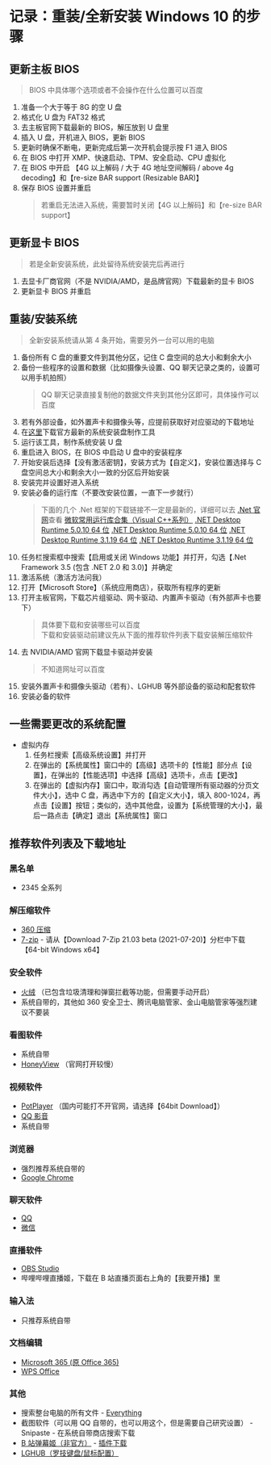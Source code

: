 # 记录：重装/全新安装 Windows 10 的步骤

## 更新主板 BIOS

> BIOS 中具体哪个选项或者不会操作在什么位置可以百度

1. 准备一个大于等于 8G 的空 U 盘
2. 格式化 U 盘为 FAT32 格式
3. 去主板官网下载最新的 BIOS，解压放到 U 盘里
4. 插入 U 盘，开机进入 BIOS，更新 BIOS
5. 更新时确保不断电，更新完成后第一次开机会提示按 F1 进入 BIOS
6. 在 BIOS 中打开 XMP、快速启动、TPM、安全启动、CPU 虚拟化
7. 在 BIOS 中开启 【4G 以上解码 / 大于 4G 地址空间解码 / above 4g decoding】和【re-size BAR support (Resizable BAR)】
8. 保存 BIOS 设置并重启
    > 若重启无法进入系统，需要暂时关闭【4G 以上解码】和【re-size BAR support】

## 更新显卡 BIOS

> 若是全新安装系统，此处留待系统安装完后再进行

1. 去显卡厂商官网（不是 NVIDIA/AMD，是品牌官网）下载最新的显卡 BIOS
2. 更新显卡 BIOS 并重启

## 重装/安装系统

> 全新安装系统请从第 4 条开始，需要另外一台可以用的电脑

1. 备份所有 C 盘的重要文件到其他分区，记住 C 盘空间的总大小和剩余大小
2. 备份一些程序的设置和数据（比如摄像头设置、QQ 聊天记录之类的，设置可以用手机拍照）
    > QQ 聊天记录直接复制他的数据文件夹到其他分区即可，具体操作可以百度
3. 若有外部设备，如外置声卡和摄像头等，应提前获取好对应驱动的下载地址
4. 在[这里](https://go.microsoft.com/fwlink/?LinkId=691209)下载官方最新的系统安装盘制作工具
5. 运行该工具，制作系统安装 U 盘
6. 重启进入 BIOS，在 BIOS 中启动 U 盘中的安装程序
7. 开始安装后选择【没有激活密钥】，安装方式为【自定义】，安装位置选择与 C 盘空间总大小和剩余大小一致的分区后开始安装
8. 安装完并设置好进入系统
9. 安装必备的运行库（不要改安装位置，一直下一步就行）
    > 下面的几个 .Net 框架的下载链接不一定是最新的，详细可以去 [.Net 官网](https://dotnet.microsoft.com/)查看
    [微软常用运行库合集（Visual C++系列）](https://www.ghxi.com/yxkhj.html)
    [.NET Desktop Runtime 5.0.10 64 位](https://dotnet.microsoft.com/download/dotnet/thank-you/runtime-desktop-5.0.10-windows-x64-installer)
    [.NET Desktop Runtime 5.0.10 64 位](https://dotnet.microsoft.com/download/dotnet/thank-you/runtime-desktop-5.0.10-windows-x86-installer)
    [.NET Desktop Runtime 3.1.19 64 位](https://dotnet.microsoft.com/download/dotnet/thank-you/runtime-desktop-3.1.19-windows-x64-installer)
    [.NET Desktop Runtime 3.1.19 64 位](https://dotnet.microsoft.com/download/dotnet/thank-you/runtime-desktop-3.1.19-windows-x86-installer)
10. 任务栏搜索框中搜索【启用或关闭 Windows 功能】并打开，勾选【.Net Framework 3.5 (包含 .NET 2.0 和 3.0)】并确定
11. 激活系统（激活方法问我）
12. 打开【Microsoft Store】（系统应用商店），获取所有程序的更新
13. 打开主板官网，下载芯片组驱动、网卡驱动、内置声卡驱动（有外部声卡也要下）
    > 具体要下载和安装哪些可以百度  
    > 下载和安装驱动前建议先从下面的推荐软件列表下载安装解压缩软件
14. 去 NVIDIA/AMD 官网下载显卡驱动并安装
    > 不知道网址可以百度
15. 安装外置声卡和摄像头驱动（若有）、LGHUB 等外部设备的驱动和配套软件
16. 安装必备的软件

## 一些需要更改的系统配置

- 虚拟内存
    1. 任务栏搜索【高级系统设置】并打开
    2. 在弹出的【系统属性】窗口中的【高级】选项卡的【性能】部分点【设置】，在弹出的【性能选项】中选择【高级】选项卡，点击【更改】
    3. 在弹出的【虚拟内存】窗口中，取消勾选【自动管理所有驱动器的分页文件大小】，选中 C 盘，再选中下方的【自定义大小】，填入 800-1024，再点击【设置】按钮；类似的，选中其他盘，设置为【系统管理的大小】，最后一路点击【确定】退出【系统属性】窗口

## 推荐软件列表及下载地址

### 黑名单

- 2345 全系列

### 解压缩软件

- [360 压缩](https://yasuo.360.cn/)
- [7-zip](https://www.7-zip.org/download.html) - 请从【Download 7-Zip 21.03 beta (2021-07-20)】分栏中下载【64-bit Windows x64】

### 安全软件

- [火绒](https://www.huorong.cn/) （已包含垃圾清理和弹窗拦截等功能，但需要手动开启）
- 系统自带的，其他如 360 安全卫士、腾讯电脑管家、金山电脑管家等强烈建议不要装

### 看图软件

- 系统自带
- [HoneyView](https://cn.bandisoft.com/honeyview/) （官网打开较慢）

### 视频软件

- [PotPlayer](https://potplayer.daum.net/?lang=zh_CN) （国内可能打不开官网，请选择【64bit Download】）
- [QQ 影音](https://player.qq.com/)
- 系统自带

### 浏览器

- 强烈推荐系统自带的
- [Google Chrome](http://www.google.cn/chrome/browser/desktop/index.html?standalone=1&platform=win64)

### 聊天软件

- [QQ](https://im.qq.com/pcqq/)
- [微信](https://pc.weixin.qq.com/)

### 直播软件

- [OBS Studio](https://obsproject.com/)
- 哔哩哔哩直播姬，下载在 B 站直播页面右上角的【我要开播】里

### 输入法

- 只推荐系统自带

### 文档编辑

- [Microsoft 365 (原 Office 365)](https://office.com/)
- [WPS Office](https://platform.wps.cn/)

### 其他

- 搜索整台电脑的所有文件 - [Everything](https://www.voidtools.com/zh-cn/downloads/)
- 截图软件（可以用 QQ 自带的，也可以用这个，但是需要自己研究设置） - Snipaste - 在系统自带商店搜索下载
- [B 站弹幕姬（非官方）](https://www.danmuji.org/) - [插件下载](https://www.danmuji.org/plugins/)
- [LGHUB（罗技键盘/鼠标配置）](https://www.logitechg.com.cn/zh-cn/innovation/g-hub.html)
